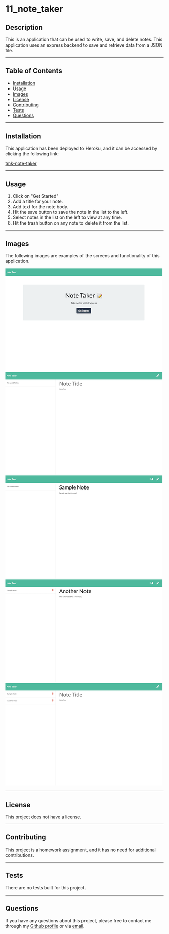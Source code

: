 # 11_note_taker

## Description

This is an application that can be used to write, save, and delete notes. This application uses an express backend to save and retrieve data from a JSON file.

-----

## Table of Contents

* [Installation](#installation)
* [Usage](#usage)
* [Images](#images)
* [License](#license)
* [Contributing](#contributing)
* [Tests](#tests)
* [Questions](#questions)

-----

## Installation

This application has been deployed to Heroku, and it can be accessed by clicking the following link:

[tmk-note-taker](https://tmk-note-taker.herokuapp.com/)

-----

## Usage

1. Click on "Get Started"
1. Add a title for your note.
1. Add text for the note body.
1. Hit the save button to save the note in the list to the left.
1. Select notes in the list on the left to view at any time.
1. Hit the trash button on any note to delete it from the list.

-----

## Images

The following images are examples of the screens and functionality of this application.

![Note Taker Start Screen](./public/assets/images/01_note_taker_start_screen.png)
![Initial Note Taking Screen](./public/assets/images/02_initial_note_taking_screen.png)
![Example Note Text](./public/assets/images/03_example_note_text.png)
![Note Saved And New Note](./public/assets/images/04_note_saved_new_note.png)
![Two Notes Saved](./public/assets/images/05_two_notes_saved.png)

-----

## License

This project does not have a license.

-----

## Contributing

This project is a homework assignment, and it has no need for additional contributions.

-----

## Tests

There are no tests built for this project.

-----

## Questions

If you have any questions about this project, please free to contact me through my [Github profile](https://github.com/timothykemp) or via [email](mailto:timothymichaelkemp@gmail.com).
